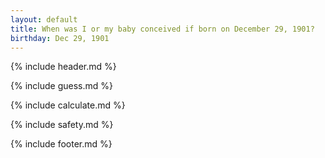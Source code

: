 ```yaml
---
layout: default
title: When was I or my baby conceived if born on December 29, 1901?
birthday: Dec 29, 1901
---
```


{% include header.md %}

{% include guess.md %}

{% include calculate.md %}

{% include safety.md %}

{% include footer.md %}



